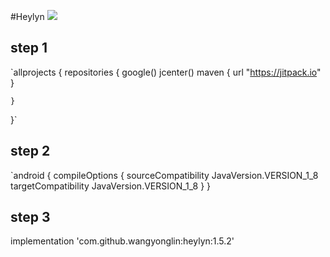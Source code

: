 #Heylyn [![](https://jitpack.io/v/wangyonglin/heylyn.svg)](https://jitpack.io/#wangyonglin/heylyn)

## step 1

`allprojects {
    repositories {
        google()
        jcenter()
        maven {
            url "https://jitpack.io"
        }

    }
}`
## step 2
`android {
	  compileOptions {
        sourceCompatibility JavaVersion.VERSION_1_8
        targetCompatibility JavaVersion.VERSION_1_8
    }
}
## step 3

implementation 'com.github.wangyonglin:heylyn:1.5.2'
